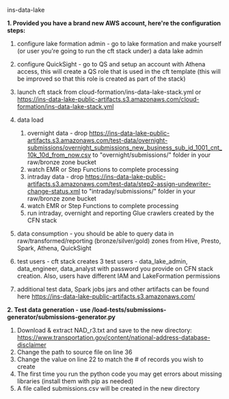 ins-data-lake 

**1. Provided you have a brand new AWS account, here're the configuration steps:**

1. configure lake formation admin - go to lake formation and make yourself (or user you're going to run the cft stack under) a data lake admin

1. configure QuickSight - go to QS and setup an account with Athena access, this will create a QS role that is used in the cft template (this will be improved so that this role is created as part of the stack)

1. launch cft stack from cloud-formation/ins-data-lake-stack.yml or https://ins-data-lake-public-artifacts.s3.amazonaws.com/cloud-formation/ins-data-lake-stack.yml

1. data load
   1. overnight data - drop https://ins-data-lake-public-artifacts.s3.amazonaws.com/test-data/overnight-submissions/overnight_submissions_new_business_sub_id_1001_cnt_10k_10d_from_now.csv to "overnight/submissions/" folder in your raw/bronze zone bucket
   1. watch EMR or Step Functions to complete processing
   1. intraday data - drop https://ins-data-lake-public-artifacts.s3.amazonaws.com/test-data/step2-assign-undewriter-change-status.xml to "intraday/submissions/" folder in your raw/bronze zone bucket
   1. watch EMR or Step Functions to complete processing
   1. run intraday, overnight and reporting Glue crawlers created by the CFN stack

1. data consumption - you should be able to query data in raw/transformed/reporting (bronze/silver/gold) zones from Hive, Presto, Spark, Athena, QuickSight
  
1. test users - cft stack creates 3 test users - data_lake_admin, data_engineer, data_analyst with password you provide on CFN stack creation. Also, users have different IAM and LakeFormation permissions

1. additional test data, Spark jobs jars and other artifacts can be found here https://ins-data-lake-public-artifacts.s3.amazonaws.com/


**2. Test data generation - use /load-tests/submissions-generator/submissions-generator.py**

1.	Download & extract NAD_r3.txt and save to the new directory: https://www.transportation.gov/content/national-address-database-disclaimer
1. Change the path to source file on line 36
1.	Change the value on line 22 to match the # of records you wish to create
1.	The first time you run the python code you may get errors about missing libraries (install them with pip as needed)
1.	A file called submissions.csv will be created in the new directory
